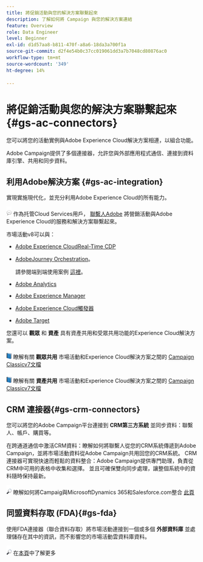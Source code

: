 ```yaml
---
title: 將促銷活動與您的解決方案聯繫起來
description: 了解如何將 Campaign 與您的解決方案連結
feature: Overview
role: Data Engineer
level: Beginner
exl-id: d1d57aa8-b811-470f-a8a6-18da3a700f1a
source-git-commit: d2f4e54b0c37cc019061dd3a7b7048cd80876ac0
workflow-type: tm+mt
source-wordcount: '349'
ht-degree: 14%

---
```


# 將促銷活動與您的解決方案聯繫起來{#gs-ac-connectors}

您可以將您的活動實例與Adobe Experience Cloud解決方案相連，以組合功能。

Adobe Campaign提供了多個連接器，允許您與外部應用程式通信、連接到資料庫引擎、共用和同步資料。

## 利用Adobe解決方案 {#gs-ac-integration}

實現實施現代化，並充分利用Adobe Experience Cloud的所有能力。

![](../assets/do-not-localize/speech.png)  作為托管Cloud Services用戶， [聯繫人Adobe](../start/campaign-faq.md#support) 將營銷活動與Adobe Experience Cloud的服務和解決方案聯繫起來。

市場活動v8可以與：


* [Adobe Experience CloudReal-Time CDP](../connect/ac-rtcdp.md)
* [AdobeJourney Orchestration](https://experienceleague.adobe.com/docs/journeys/using/action-journeys/acc-action.html?lang=en)。

   請參閱端到端使用案例 [這裡](https://experienceleague.adobe.com/docs/journeys/using/use-cases-journeys/campaign-classic-use-case.html?lang=zh-Hant)。

* [Adobe Analytics](../connect/ac-aa.md)
* [Adobe Experience Manager](../connect/ac-aem.md)
* [Adobe Experience Cloud觸發器](../connect/ac-triggers.md)
* [Adobe Target](../connect/ac-at.md)

您還可以 **觀眾** 和 **資產** 具有資產共用和受眾共用功能的Experience Cloud解決方案。

![](../assets/do-not-localize/book.png) 瞭解有關 **觀眾共用** 市場活動和Experience Cloud解決方案之間的 [Campaign Classicv7文檔](https://experienceleague.adobe.com/docs/campaign-classic/using/integrating-with-adobe-experience-cloud/audience-sharing/sharing-audiences-with-adobe-experience-cloud.html?lang=en#integrating-with-adobe-experience-cloud)

![](../assets/do-not-localize/book.png) 瞭解有關 **資產共用** 市場活動和Experience Cloud解決方案之間的 [Campaign Classicv7文檔](https://experienceleague.adobe.com/docs/campaign-classic/using/integrating-with-adobe-experience-cloud/asset-sharing/sharing-assets-with-adobe-experience-cloud.html?lang=en#integrating-with-adobe-experience-cloud)

## CRM 連接器{#gs-crm-connectors}

您可以將您的Adobe Campaign平台連接到 **CRM第三方系統** 並同步資料：聯繫人、帳戶、購買等。

在跨通道通信中激活CRM資料：瞭解如何將聯繫人從您的CRM系統傳遞到Adobe Campaign，並將市場活動資料從Adobe Campaign共用回您的CRM系統。
CRM連接器可實現快速而輕鬆的資料整合：Adobe Campaign提供專門助理，負責從CRM中可用的表格中收集和選擇。 並且可確保雙向同步處理，讓整個系統中的資料隨時保持最新。

![](../assets/do-not-localize/glass.png) 瞭解如何將Campaig與MicrosoftDynamics 365和Salesforce.com整合 [此頁](crm.md)

## 同盟資料存取 (FDA){#gs-fda}

使用FDA連接器（聯合資料存取）將市場活動連接到一個或多個 **外部資料庫** 並處理儲存在其中的資訊，而不影響您的市場活動雲資料庫資料。

![](../assets/do-not-localize/glass.png) 在[本頁](fda.md)中了解更多


<!--
## Integrate with social media

Use the **Managing social networks (Social Marketing)** option to interact with customers and prospects via Twitter.

* Send messages on Twitter: Adobe Campaign lets you post messages directly to your twitter account. You can also send direct messages to all your followers.
* Collect new contacts: Adobe Campaign can automatically recovers the profile data, which enables you to carry out targeting campaigns and, when possible, to implement cross-channel strategies.

![](../assets/do-not-localize/glass.png) Learn how to set up and use Campaign Social Marketing in [this page](../connect/ac-tw.md).

![](../assets/do-not-localize/glass.png) Learn how to create Twitter posts and send direct messages to your followers in [this page](../send/twitter.md).
-->